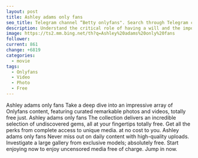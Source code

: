 ```yaml
---
layout: post
title: Ashley adams only fans
seo_title: Telegram channel “Betty onlyfans". Search through Telegram channels. Catalog of telegram channels.
description: Understand the critical role of having a will and the importance of estate planning for your family's future.
image: https://ts2.mm.bing.net/th?q=Ashley%20adams%20only%20fans
follower:
current: 861
change: +6819
categories:
  - movie
tags: 
  - Onlyfans
  - Video
  - Photo
  - Free
---
```


Ashley adams only fans Take a deep dive into an impressive array of Onlyfans content, featuring curated remarkable photos and videos, totally free just. Ashley adams only fans The collection delivers an incredible selection of undiscovered gems, all at your fingertips totally free. Get all the perks from complete access to unique media. at no cost to you. Ashley adams only fans Never miss out on daily content with high-quality uploads. Investigate a large gallery from exclusive models; absolutely free. Start enjoying now to enjoy uncensored media free of charge. Jump in now.
